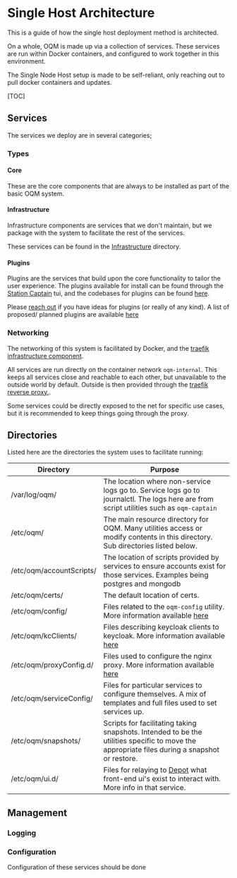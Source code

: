 # Single Host Architecture

This is a guide of how the single host deployment method is architected.

On a whole, OQM is made up via a collection of services. These services are run within Docker containers, and configured
to work together in this environment.

The Single Node Host setup is made to be self-reliant, only reaching out to pull docker containers and updates.

[TOC]

## Services

The services we deploy are in several categories;

### Types

#### Core

These are the core components that are always to be installed as part of the basic OQM system.

#### Infrastructure

Infrastructure components are services that we don't maintain, but we package with the system to facilitate the rest of the services.

These services can be found in the [Infrastructure](../Infrastructure) directory.

#### Plugins

Plugins are the services that build upon the core functionality to tailor the user experience. The plugins available for install can be found through the [Station Captain](../Station-Captain) tui, and the codebases for plugins can be found [here](../../../software/plugins).

Please [reach out](../../../CONTRIBUTING.md) if you have ideas for plugins (or really of any kind). A list of proposed/ planned plugins are available [here](../../../software/plugins/docs/NewPluginIdeas.md)

### Networking

The networking of this system is facilitated by Docker, and the [traefik infrastructure component](../Infrastructure/traefik).

All services are run directly on the container network `oqm-internal`. This keeps all services close and reachable to each other, but unavailable to the outside world by default. Outside is then provided through the [traefik reverse proxy.](../Infrastructure/traefik).

Some services could be directly exposed to the net for specific use cases, but it is recommended to keep things going through the proxy.

## Directories

Listed here are the directories the system uses to facilitate running:

| Directory                | Purpose                                                                                                                                      |
|--------------------------|----------------------------------------------------------------------------------------------------------------------------------------------|
| /var/log/oqm/            | The location where non-service logs go to. Service logs go to journalctl. The logs here are from script utilities such as `oqm-captain`      |
| /etc/oqm/                | The main resource directory for OQM. Many utilities access or modify contents in this directory. Sub directories listed below.               |
| /etc/oqm/accountScripts/ | The location of scripts provided by services to ensure accounts exist for those services. Examples being postgres and mongodb                |
| /etc/oqm/certs/          | The default location of certs.                                                                                                               |
| /etc/oqm/config/         | Files related to the `oqm-config` utility. More information available [here](config.md)                                                      |
| /etc/oqm/kcClients/      | Files describing keycloak clients to keycloak. More information available [here](../Infrastructure/keycloak)                                 |
| /etc/oqm/proxyConfig.d/  | Files used to configure the nginx proxy. More information available [here](../Infrastructure/nginx)                                          |
| /etc/oqm/serviceConfig/  | Files for particular services to configure themselves. A mix of templates and full files used to set services up.                            |
| /etc/oqm/snapshots/      | Scripts for facilitating taking snapshots. Intended to be the utilities specific to move the appropriate files during a snapshot or restore. |
| /etc/oqm/ui.d/           | Files for relaying to [Depot](../../../software/oqm-depot) what front-end ui's exist to interact with. More info in that service.            |

## Management

### Logging

### Configuration

Configuration of these services should be done 